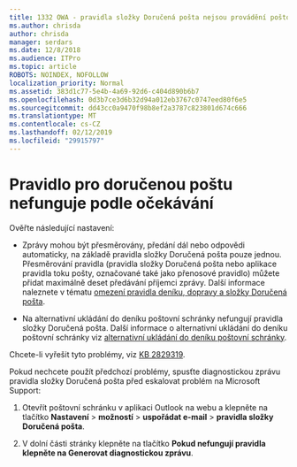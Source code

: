 ```yaml
---
title: 1332 OWA - pravidla složky Doručená pošta nejsou provádění poštovní schránky
ms.author: chrisda
author: chrisda
manager: serdars
ms.date: 12/8/2018
ms.audience: ITPro
ms.topic: article
ROBOTS: NOINDEX, NOFOLLOW
localization_priority: Normal
ms.assetid: 383d1c77-5e4b-4a69-92d6-c404d890b6b7
ms.openlocfilehash: 0d3b7ce3d6b32d94a012eb3767c0747eed80f6e5
ms.sourcegitcommit: dd43cc0a9470f98b8ef2a3787c823801d674c666
ms.translationtype: MT
ms.contentlocale: cs-CZ
ms.lasthandoff: 02/12/2019
ms.locfileid: "29915797"
---
```

# <a name="an-inbox-rule-doesnt-work-as-expected"></a>Pravidlo pro doručenou poštu nefunguje podle očekávání

Ověřte následující nastavení:
  
- Zprávy mohou být přesměrovány, předání dál nebo odpovědi automaticky, na základě pravidla složky Doručená pošta pouze jednou. Přesměrování pravidla (pravidla složky Doručená pošta nebo aplikace pravidla toku pošty, označované také jako přenosové pravidlo) můžete přidat maximálně deset předávání příjemci zprávy. Další informace naleznete v tématu [omezení pravidla deníku, dopravy a složky Doručená pošta](https://docs.microsoft.com/office365/servicedescriptions/exchange-online-service-description/exchange-online-limits).
    
- Na alternativní ukládání do deníku poštovní schránky nefungují pravidla složky Doručená pošta. Další informace o alternativní ukládání do deníku poštovní schránky viz [alternativní ukládání do deníku poštovní schránky](https://docs.microsoft.com/Exchange/security-and-compliance/journaling/journaling#alternate-journaling-mailbox).
    
Chcete-li vyřešit tyto problémy, viz [KB 2829319](https://support.microsoft.com/kb/2829319).
  
Pokud nechcete použít předchozí problémy, spusťte diagnostickou zprávu pravidla složky Doručená pošta před eskalovat problém na Microsoft Support:
  
1. Otevřít poštovní schránku v aplikaci Outlook na webu a klepněte na tlačítko **Nastavení** \> **možností** \> **uspořádat e-mail** \> **pravidla složky Doručená pošta**.
    
2. V dolní části stránky klepněte na tlačítko **Pokud nefungují pravidla klepněte na Generovat diagnostickou zprávu**.
    

